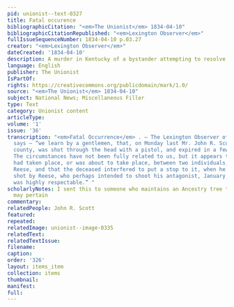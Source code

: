```yaml
---
pid: unionist--text-0327
title: Fatal occurence
bibliographicCitation: "<em>The Unionist</em> 1834-04-10"
bibliographicCitationRepublished: "<em>Lexington Observer</em>"
fullIssueSequenceNumber: 1834-04-10 p.03.27
creator: "<em>Lexington Observer</em>"
dateCreated: '1834-04-10'
description: A murder in Kentucky of a bystander attempting to resolve a fight
language: English
publisher: The Unionist
IsPartOf: 
rights: https://creativecommons.org/publicdomain/mark/1.0/
source: "<em>The Unionist</em> 1834-04-10"
subject: National News; Miscellaneous Filler
type: Text
category: Unionist content
articleType: 
volume: '1'
issue: '36'
transcription: "<em>Fatal Occurrence</em> . – The Lexington Observer of the 22d inst.
  says – “we learn by a gentlemen, that, on Monday last Mr. John R. Scott of Jessamine
  county, was shot through the head with a pistol, and expired in a few hours afterwards.
  The circumstances have not been fully related to us, but it appears that a recontre
  had taken place, or was about to take place, between two individuals, January and
  Reese, and that the deceased interfered to put a stop to it, when he was unintentionally
  shot by Reese, who perhaps intended to shoot his antagonist, January. The deceased
  was highly respectable.” "
scholarlyNotes: I sent this to someone who maintains an Ancestry tree to whom this
  may pertain
commentary: 
relatedPeople: John R. Scott
featured: 
repeated: 
relatedImage: unionist--image-0335
relatedText: 
relatedTextIssue: 
filename: 
caption: 
order: '326'
layout: items_item
collection: items
thumbnail: 
manifest: 
full: 
---
```

